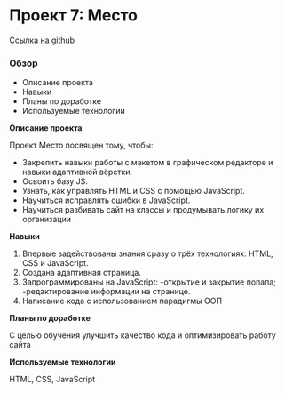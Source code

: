 # Проект 7: Место

[Ссылка на github](https://ilonkasad.github.io/mesto/)

### Обзор

- Описание проекта
- Навыки
- Планы по доработке
- Используемые технологии

**Описание проекта**

Проект Место посвящен тому, чтобы:

- Закрепить навыки работы с макетом в графическом редакторе и навыки адаптивной вёрстки.
- Освоить базу JS.
- Узнать, как управлять HTML и CSS с помощью JavaScript.
- Научиться исправлять ошибки в JavaScript.
- Научиться разбивать сайт на классы и продумывать логику их организации

**Навыки**

1. Впервые задействованы знания сразу о трёх технологиях: HTML, CSS и JavaScript.
2. Создана адаптивная страница.
3. Запрограммированы на JavaScript:
   -открытие и закрытие попапа;
   -редактирование информации на странице.
4. Написание кода с использованием парадигмы ООП

**Планы по доработке**

С целью обучения улучшить качество кода и оптимизировать работу сайта

**Используемые технологии**

HTML, CSS, JavaScript
